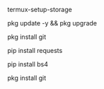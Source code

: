 termux-setup-storage

pkg update -y && pkg upgrade

pkg install git

pip install requests

pip install bs4

pkg install git
